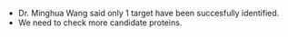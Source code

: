* Dr. Minghua Wang said only 1 target have been succesfully identified. 
* We need to check more candidate proteins. 
